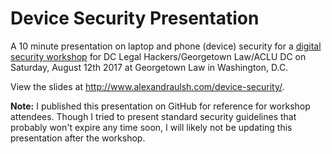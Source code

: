 # Device Security Presentation

A 10 minute presentation on laptop and phone (device) security for a [digital security workshop](https://www.meetup.com/DCLegalHackers/events/239489125/) for DC Legal Hackers/Georgetown Law/ACLU DC on Saturday, August 12th 2017 at Georgetown Law in Washington, D.C.

View the slides at http://www.alexandraulsh.com/device-security/.

**Note:** I published this presentation on GitHub for reference for workshop attendees. Though I tried to present standard security guidelines that probably won't expire any time soon, I will likely not be updating this presentation after the workshop.